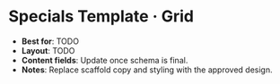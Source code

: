 # Specials Template · Grid

- **Best for**: TODO
- **Layout**: TODO
- **Content fields**: Update once schema is final.
- **Notes**: Replace scaffold copy and styling with the approved design.
